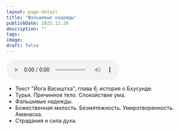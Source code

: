 ```yaml
---
layout: page-detail
title: "Фальшивые надежды"
publishDate: 2022.12.26
description: ""
tags:
image:
draft: false
---
```


<audio title="2022.12.26 - Фальшивые надежды.mp3" src="https://filer-api.advayta.org/v1.0/public/files/74305" controls=""></audio>

* Текст "Йога Васиштха", глава 6, история о Бхусунде.
* Турья. Причинное тело. Спокойствие ума.
* Фальшивые надежды.
* Божественная милость. Безмятежность. Умиротворенность. Аманаска.
* Страдания и сила духа.

  
